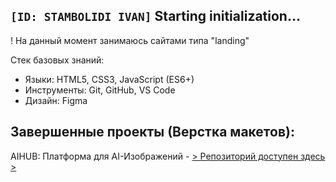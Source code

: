## `[ID: STAMBOLIDI IVAN]`  Starting initialization…
! На данный момент занимаюсь сайтами типа "landing"

Стек базовых знаний:
- Языки: HTML5, CSS3, JavaScript (ES6+)
- Инструменты: Git, GitHub, VS Code
- Дизайн: Figma

## Завершенные проекты (Верстка макетов):
AIHUB: Платформа для AI-Изображений - [> Репозиторий доступен здесь >](https://github.com/STAMBOLIDI-CERTIFIED/AIHUB.git)
